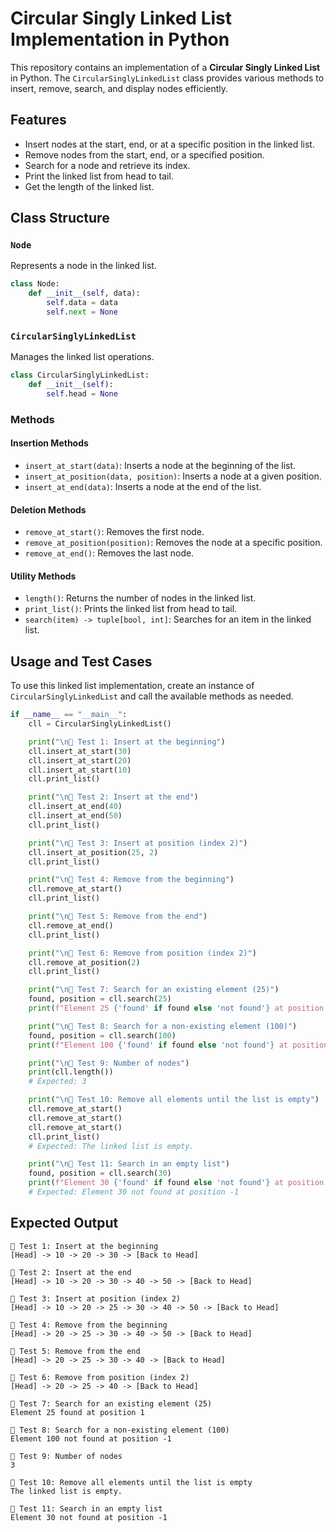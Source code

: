 # Circular Singly Linked List Implementation in Python

This repository contains an implementation of a **Circular Singly Linked List** in Python. The `CircularSinglyLinkedList` class provides various methods to insert, remove, search, and display nodes efficiently.

## Features
- Insert nodes at the start, end, or at a specific position in the linked list.
- Remove nodes from the start, end, or a specified position.
- Search for a node and retrieve its index.
- Print the linked list from head to tail.
- Get the length of the linked list.

## Class Structure
### `Node`
Represents a node in the linked list.
```python
class Node:
    def __init__(self, data):
        self.data = data
        self.next = None
```

### `CircularSinglyLinkedList`
Manages the linked list operations.
```python
class CircularSinglyLinkedList:
    def __init__(self):
        self.head = None
```

### Methods
#### Insertion Methods
- `insert_at_start(data)`: Inserts a node at the beginning of the list.
- `insert_at_position(data, position)`: Inserts a node at a given position.
- `insert_at_end(data)`: Inserts a node at the end of the list.

#### Deletion Methods
- `remove_at_start()`: Removes the first node.
- `remove_at_position(position)`: Removes the node at a specific position.
- `remove_at_end()`: Removes the last node.

#### Utility Methods
- `length()`: Returns the number of nodes in the linked list.
- `print_list()`: Prints the linked list from head to tail.
- `search(item) -> tuple[bool, int]`: Searches for an item in the linked list.

## Usage and Test Cases
To use this linked list implementation, create an instance of `CircularSinglyLinkedList` and call the available methods as needed.

```python
if __name__ == "__main__":
    cll = CircularSinglyLinkedList()

    print("\n🔹 Test 1: Insert at the beginning")
    cll.insert_at_start(30)
    cll.insert_at_start(20)
    cll.insert_at_start(10)
    cll.print_list()

    print("\n🔹 Test 2: Insert at the end")
    cll.insert_at_end(40)
    cll.insert_at_end(50)
    cll.print_list()

    print("\n🔹 Test 3: Insert at position (index 2)")
    cll.insert_at_position(25, 2)
    cll.print_list()

    print("\n🔹 Test 4: Remove from the beginning")
    cll.remove_at_start()
    cll.print_list()

    print("\n🔹 Test 5: Remove from the end")
    cll.remove_at_end()
    cll.print_list()

    print("\n🔹 Test 6: Remove from position (index 2)")
    cll.remove_at_position(2)
    cll.print_list()

    print("\n🔹 Test 7: Search for an existing element (25)")
    found, position = cll.search(25)
    print(f"Element 25 {'found' if found else 'not found'} at position {position}")

    print("\n🔹 Test 8: Search for a non-existing element (100)")
    found, position = cll.search(100)
    print(f"Element 100 {'found' if found else 'not found'} at position {position}")

    print("\n🔹 Test 9: Number of nodes")
    print(cll.length())
    # Expected: 3

    print("\n🔹 Test 10: Remove all elements until the list is empty")
    cll.remove_at_start()
    cll.remove_at_start()
    cll.remove_at_start()
    cll.print_list()
    # Expected: The linked list is empty.

    print("\n🔹 Test 11: Search in an empty list")
    found, position = cll.search(30)
    print(f"Element 30 {'found' if found else 'not found'} at position {position}")
    # Expected: Element 30 not found at position -1
```

## Expected Output
```
🔹 Test 1: Insert at the beginning
[Head] -> 10 -> 20 -> 30 -> [Back to Head]

🔹 Test 2: Insert at the end
[Head] -> 10 -> 20 -> 30 -> 40 -> 50 -> [Back to Head]      

🔹 Test 3: Insert at position (index 2)
[Head] -> 10 -> 20 -> 25 -> 30 -> 40 -> 50 -> [Back to Head]

🔹 Test 4: Remove from the beginning
[Head] -> 20 -> 25 -> 30 -> 40 -> 50 -> [Back to Head]

🔹 Test 5: Remove from the end
[Head] -> 20 -> 25 -> 30 -> 40 -> [Back to Head]

🔹 Test 6: Remove from position (index 2)
[Head] -> 20 -> 25 -> 40 -> [Back to Head]

🔹 Test 7: Search for an existing element (25)
Element 25 found at position 1

🔹 Test 8: Search for a non-existing element (100)
Element 100 not found at position -1

🔹 Test 9: Number of nodes
3

🔹 Test 10: Remove all elements until the list is empty
The linked list is empty.

🔹 Test 11: Search in an empty list
Element 30 not found at position -1
```
